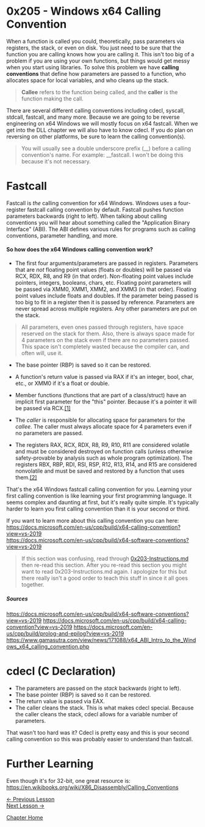 # 0x205 - Windows x64 Calling Convention
When a function is called you could, theoretically, pass parameters via registers, the stack, or even on disk. You just need to be sure that the function you are calling knows how you are calling it. This isn't too big of a problem if you are using your own functions, but things would get messy when you start using libraries. To solve this problem we have **calling conventions** that define how parameters are passed to a function, who allocates space for local variables, and who cleans up the stack.

> **Callee** refers to the function being called, and the **caller** is the function making the call.

There are several different calling conventions including cdecl, syscall, stdcall, fastcall, and many more. Because we are going to be reverse engineering on x64 Windows we will mostly focus on x64 fastcall. When we get into the DLL chapter we will also have to know cdecl. If you do plan on reversing on other platforms, be sure to learn the calling convention(s).

> You will usually see a double underscore prefix (__) before a calling convention's name. For example: __fastcall. I won't be doing this because it's not necessary.

# Fastcall
Fastcall is *the* calling convention for x64 Windows. Windows uses a four-register fastcall calling convention by default. Fastcall pushes function parameters backwards (right to left). When talking about calling conventions you will hear about something called the "Application Binary Interface" (ABI). The ABI defines various rules for programs such as calling conventions, parameter handling, and more.

#### So how does the x64 Windows calling convention work?
* The first four arguments/parameters are passed in registers. Parameters that are *not* floating point values (floats or doubles) will be passed via RCX, RDX, R8, and R9 (in that order). Non-floating point values include pointers, integers, booleans, chars, etc. Floating point parameters will be passed via XMM0, XMM1, XMM2, and XMM3 (in that order). Floating point values include floats and doubles. If the parameter being passed is too big to fit in a register then it is passed by reference. Parameters are never spread across multiple registers. Any other parameters are put on the stack.

> All parameters, even ones passed through registers, have space reserved on the stack for them. Also, there is always space made for 4 parameters on the stack even if there are no parameters passed. This space isn't completely wasted because the compiler can, and often will, use it.

* The base pointer (RBP) is saved so it can be restored.

* A function's return value is passed via RAX if it's an integer, bool, char, etc., or XMM0 if it's a float or double.
* Member functions (functions that are part of a class/struct) have an implicit first parameter for the "this" pointer. Because it's a pointer it will be passed via RCX.[[1]](https://www.gamasutra.com/view/news/171088/x64_ABI_Intro_to_the_Windows_x64_calling_convention.php)
* The *caller* is responsible for allocating space for parameters for the *callee*. The caller must always allocate space for 4 parameters even if no parameters are passed.
* The registers RAX, RCX, RDX, R8, R9, R10, R11 are considered volatile and must be considered destroyed on function calls (unless otherwise safety-provable by analysis such as whole program optimization).
The registers RBX, RBP, RDI, RSI, RSP, R12, R13, R14, and R15 are considered nonvolatile and must be saved and restored by a function that uses them.[[2]](https://docs.microsoft.com/en-us/cpp/build/x64-calling-convention?view=vs-2019)



That's the x64 Windows fastcall calling convention for you. Learning your first calling convention is like learning your first programming language. It seems complex and daunting at first, but it's really quite simple. It's typically harder to learn you first calling convention than it is your second or third.

If you want to learn more about this calling convention you can here:  
https://docs.microsoft.com/en-us/cpp/build/x64-calling-convention?view=vs-2019  
https://docs.microsoft.com/en-us/cpp/build/x64-software-conventions?view=vs-2019  

> If this section was confusing, read through [0x203-Instructions.md](0x203-Instructions.md) then re-read this section. After you re-read this section you might want to read 0x203-Instructions.md again. I apologize for this but there really isn't a good order to teach this stuff in since it all goes together.

##### Sources
https://docs.microsoft.com/en-us/cpp/build/x64-software-conventions?view=vs-2019
https://docs.microsoft.com/en-us/cpp/build/x64-calling-convention?view=vs-2019
https://docs.microsoft.com/en-us/cpp/build/prolog-and-epilog?view=vs-2019
https://www.gamasutra.com/view/news/171088/x64_ABI_Intro_to_the_Windows_x64_calling_convention.php

# cdecl (C Declaration)
* The parameters are passed on the *stack* backwards (right to left). 
* The base pointer (RBP) is saved so it can be restored.
* The return value is passed via EAX.
* The caller cleans the stack. This is what makes cdecl special. Because the caller cleans the stack, cdecl allows for a variable number of parameters.

That wasn't too hard was it? Cdecl is pretty easy and this is your second calling convention so this was probably easier to understand than fastcall.

# Further Learning
Even though it's for 32-bit, one great resource is: https://en.wikibooks.org/wiki/X86_Disassembly/Calling_Conventions

[<- Previous Lesson](0x204-Flags.md)  
[Next Lesson ->](0x206-FinalNotes.md)  

[Chapter Home](0x200-Assembly.md)  
